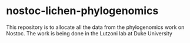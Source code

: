# nostoc-lichen-phylogenomics
This repository is to allocate all the data from the phylogenomics work on Nostoc. The work is being done in the Lutzoni lab at Duke University
